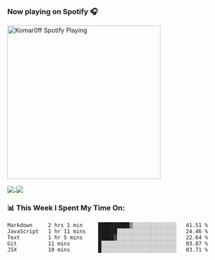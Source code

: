 ### Now playing on Spotify 🎧

[<img src="https://spotify-playing-puce.vercel.app/api/spotify" alt="Komar0ff Spotify Playing" width="350" />](https://open.spotify.com/user/s6zkxrrclsh72vtvdrqm8ttji)

<a href="https://github.com/Komar0ff/Komar0ff">
  <img align="center" src="https://github-readme-stats.vercel.app/api?username=Komar0ff&count_private=true&show_icons=true&line_height=27&count_private=true&theme=material-palenight" />
</a>

<a href="https://github.com/Komar0ff?tab=repositories">
  <img align="center" src="https://github-readme-stats.vercel.app/api/top-langs/?username=Komar0ff&hide=css,html&theme=material-palenight" />
</a>

### 📊 This Week I Spent My Time On:
<!--START_SECTION:waka-->
```text
Markdown     2 hrs 1 min     ██████████▒░░░░░░░░░░░░░░   41.51 % 
JavaScript   1 hr 11 mins    ██████░░░░░░░░░░░░░░░░░░░   24.46 % 
Text         1 hr 5 mins     █████▓░░░░░░░░░░░░░░░░░░░   22.64 % 
Git          11 mins         █░░░░░░░░░░░░░░░░░░░░░░░░   03.87 % 
JSX          10 mins         █░░░░░░░░░░░░░░░░░░░░░░░░   03.71 % 
```
<!--END_SECTION:waka-->
